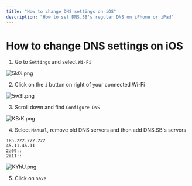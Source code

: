 ```yaml
---
title: "How to change DNS settings on iOS"
description: "How to set DNS.SB's regular DNS on iPhone or iPad"
---
```


# How to change DNS settings on iOS

1. Go to `Settings` and select `Wi-Fi`

![5k0i.png](https://s3.image.hosting/2021/07/02/5k0i.png)

2. Click on the `i` button on right of your connected Wi-Fi

![5w3l.png](https://s3.image.hosting/2021/07/02/5w3l.png)

3. Scroll down and find `Configure DNS`

![KBrK.png](https://s3.image.hosting/2021/07/02/KBrK.png)

4. Select `Manual`, remove old DNS servers and then add DNS.SB's servers

```
185.222.222.222
45.11.45.11
2a09::
2a11::
```

![KYhU.png](https://s3.image.hosting/2021/07/02/KYhU.png)

5. Click on `Save`
